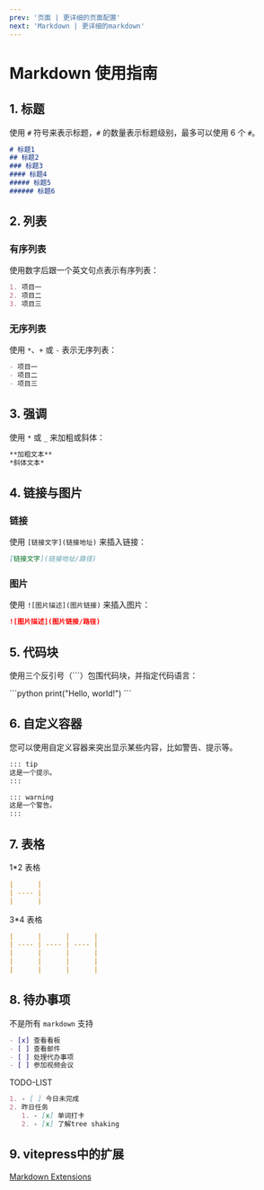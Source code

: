```yaml
---
prev: '页面 | 更详细的页面配置'
next: 'Markdown | 更详细的markdown'
---
```


# Markdown 使用指南

## 1. 标题

使用 `#` 符号来表示标题，`#` 的数量表示标题级别，最多可以使用 6 个 `#`。

```markdown
# 标题1
## 标题2
### 标题3
#### 标题4
##### 标题5
###### 标题6
```

## 2. 列表

### 有序列表

使用数字后跟一个英文句点表示有序列表：

```markdown
1. 项目一
2. 项目二
3. 项目三
```

### 无序列表

使用 `*`、`+` 或 `-` 表示无序列表：

```markdown
- 项目一
- 项目二
- 项目三
```

## 3. 强调

使用 `*` 或 `_` 来加粗或斜体：

```markdown
**加粗文本**
*斜体文本*

```



## 4. 链接与图片

### 链接

使用 `[链接文字](链接地址)` 来插入链接：

```markdown
[链接文字](链接地址/路径)
```

### 图片

使用 `![图片描述](图片链接)` 来插入图片：

```markdown
![图片描述](图片链接/路径)
```

## 5. 代码块

使用三个反引号（\`\`\`）包围代码块，并指定代码语言：

\```python
print("Hello, world!")
\```

## 6. 自定义容器

您可以使用自定义容器来突出显示某些内容，比如警告、提示等。

```markdown
::: tip
这是一个提示。
:::

::: warning
这是一个警告。
:::
```



## 7. 表格



1*2 表格

```markdown
|      |
| ---- |
|      |
```



3*4 表格

```markdown
|      |      |      |
| ---- | ---- | ---- |
|      |      |      |
|      |      |      |
|      |      |      |
```



## 8. 待办事项

不是所有 `markdown` 支持

```markdown
- [x] 查看看板
- [ ] 查看邮件
- [ ] 处理代办事项
- [ ] 参加视频会议
```



TODO-LIST

```markdown
1. - [ ] 今日未完成
2. 昨日任务
   1. - [x] 单词打卡
   2. - [x] 了解tree shaking
```


## 9. vitepress中的扩展

[Markdown Extensions](https://vitepress.dev/guide/markdown)






